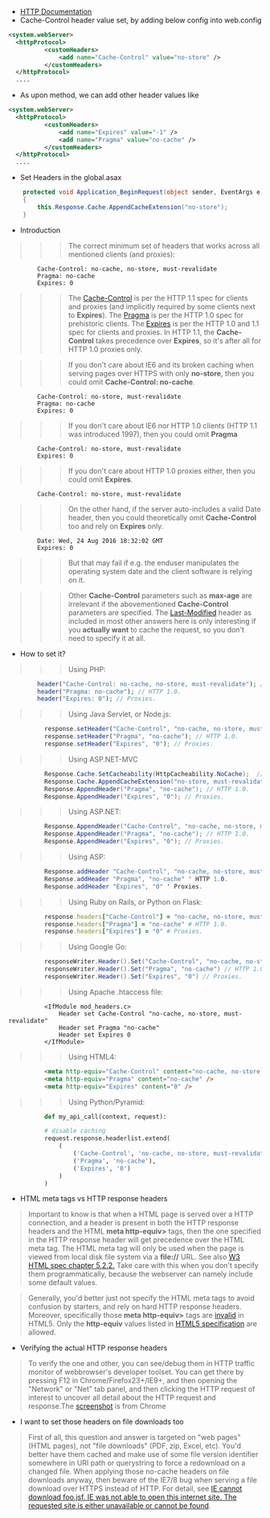 * [HTTP Documentation](https://developer.mozilla.org/en-US/docs/Web/HTTP)
* Cache-Control header value set, by adding below config into web.config
```xml
<system.webServer>
  <httpProtocol>
          <customHeaders>
              <add name="Cache-Control" value="no-store" />
          </customHeaders>
  </httpProtocol>
  ....
```
* As upon method, we can add other header values like
```xml
<system.webServer>
  <httpProtocol>
          <customHeaders>         
              <add name="Expires" value="-1" />
              <add name="Pragma" value="no-cache" />
          </customHeaders>
  </httpProtocol>
  ....

```
* Set Headers in the global.asax
```cs
    protected void Application_BeginRequest(object sender, EventArgs e)
    {
        this.Response.Cache.AppendCacheExtension("no-store");
    }
```
* Introduction
>>>The correct minimum set of headers that works across all mentioned clients (and proxies):
```th
        Cache-Control: no-cache, no-store, must-revalidate
        Pragma: no-cache
        Expires: 0
```
  
>>>The [Cache-Control](https://www.w3.org/Protocols/rfc2616/rfc2616-sec14.html#sec14.9) is per the HTTP 1.1 spec for clients and proxies (and implicitly required by some clients next to **Expires**). The [Pragma](http://www.w3.org/Protocols/rfc2616/rfc2616-sec14.html#sec14.32) is per the HTTP 1.0 spec for prehistoric clients. The [Expires](http://www.w3.org/Protocols/rfc2616/rfc2616-sec14.html#sec14.21) is per the HTTP 1.0 and 1.1 spec for clients and proxies. In HTTP 1.1, the **Cache-Control** takes precedence over **Expires**, so it's after all for HTTP 1.0 proxies only.

>>>If you don't care about IE6 and its broken caching when serving pages over HTTPS with only **no-store**, then you could omit **Cache-Control: no-cache**.
  ```th
          Cache-Control: no-store, must-revalidate
          Pragma: no-cache
          Expires: 0
  ```
>>>If you don't care about IE6 nor HTTP 1.0 clients (HTTP 1.1 was introduced 1997), then you could omit  **Pragma**
```th
        Cache-Control: no-store, must-revalidate
        Expires: 0
```
>>>If you don't care about HTTP 1.0 proxies either, then you could omit **Expires**.
```th
        Cache-Control: no-store, must-revalidate
```
>>>On the other hand, if the server auto-includes a valid Date header, then you could theoretically omit **Cache-Control** too and rely on **Expires** only.
```th
        Date: Wed, 24 Aug 2016 18:32:02 GMT
        Expires: 0
```
>>>But that may fail if e.g. the enduser manipulates the operating system date and the client software is relying on it.

>>>Other **Cache-Control** parameters such as **max-age** are irrelevant if the abovementioned **Cache-Control** parameters are specified. The [Last-Modified](http://www.w3.org/Protocols/rfc2616/rfc2616-sec14.html#sec14.29) header as included in most other answers here is only interesting if you **actually want** to cache the request, so you don't need to specify it at all.

* How to set it?
>>>Using PHP:
  ```php
          header("Cache-Control: no-cache, no-store, must-revalidate"); // HTTP 1.1.
          header("Pragma: no-cache"); // HTTP 1.0.
          header("Expires: 0"); // Proxies.
  ```
>>>Using Java Servlet, or Node.js:
```js
          response.setHeader("Cache-Control", "no-cache, no-store, must-revalidate"); // HTTP 1.1.
          response.setHeader("Pragma", "no-cache"); // HTTP 1.0.
          response.setHeader("Expires", "0"); // Proxies.
```
>>>Using ASP.NET-MVC
```cs
          Response.Cache.SetCacheability(HttpCacheability.NoCache);  // HTTP 1.1.
          Response.Cache.AppendCacheExtension("no-store, must-revalidate");
          Response.AppendHeader("Pragma", "no-cache"); // HTTP 1.0.
          Response.AppendHeader("Expires", "0"); // Proxies.
```
>>>Using ASP.NET:
```cs
          Response.AppendHeader("Cache-Control", "no-cache, no-store, must-revalidate"); // HTTP 1.1.
          Response.AppendHeader("Pragma", "no-cache"); // HTTP 1.0.
          Response.AppendHeader("Expires", "0"); // Proxies.
```
>>>Using ASP:
```cs
          Response.addHeader "Cache-Control", "no-cache, no-store, must-revalidate" ' HTTP 1.1.
          Response.addHeader "Pragma", "no-cache" ' HTTP 1.0.
          Response.addHeader "Expires", "0" ' Proxies.
```
>>>Using Ruby on Rails, or Python on Flask:
```ruby
          response.headers["Cache-Control"] = "no-cache, no-store, must-revalidate" # HTTP 1.1.
          response.headers["Pragma"] = "no-cache" # HTTP 1.0.
          response.headers["Expires"] = "0" # Proxies.
```
>>>Using Google Go:
```cs
          responseWriter.Header().Set("Cache-Control", "no-cache, no-store, must-revalidate") // HTTP 1.1.
          responseWriter.Header().Set("Pragma", "no-cache") // HTTP 1.0.
          responseWriter.Header().Set("Expires", "0") // Proxies.
```
>>>Using Apache .htaccess file:
```htaccess
          <IfModule mod_headers.c>
              Header set Cache-Control "no-cache, no-store, must-revalidate"
              Header set Pragma "no-cache"
              Header set Expires 0
          </IfModule>
```
>>>Using HTML4:
```html
          <meta http-equiv="Cache-Control" content="no-cache, no-store, must-revalidate" />
          <meta http-equiv="Pragma" content="no-cache" />
          <meta http-equiv="Expires" content="0" />
```
>>>Using Python/Pyramid:
```Python
          def my_api_call(context, request):

          # disable caching
          request.response.headerlist.extend(
              (
                  ('Cache-Control', 'no-cache, no-store, must-revalidate'),
                  ('Pragma', 'no-cache'),
                  ('Expires', '0')
              )
          )
```
* HTML meta tags vs HTTP response headers
>Important to know is that when a HTML page is served over a HTTP connection, and a header is present in both the HTTP response headers and the HTML **meta http-equiv>** tags, then the one specified in the HTTP response header will get precedence over the HTML meta tag. The HTML meta tag will only be used when the page is viewed from local disk file system via a **file://** URL. See also [W3 HTML spec chapter 5.2.2.](http://www.w3.org/TR/html4/charset.html#h-5.2.2) Take care with this when you don't specify them programmatically, because the webserver can namely include some default values.

>Generally, you'd better just not specify the HTML meta tags to avoid confusion by starters, and rely on hard HTTP response headers. Moreover, specifically those **meta http-equiv>** tags are [invalid](http://validator.w3.org/) in HTML5. Only the **http-equiv** values listed in [HTML5 specification](http://dev.w3.org/html5/spec-preview/the-meta-element.html#attr-meta-http-equiv) are allowed.
* Verifying the actual HTTP response headers
>To verify the one and other, you can see/debug them in HTTP traffic monitor of webbrowser's developer toolset. You can get there by pressing F12 in Chrome/Firefox23+/IE9+, and then opening the "Network" or "Net" tab panel, and then clicking the HTTP request of interest to uncover all detail about the HTTP request and response.The [screenshot](https://i.stack.imgur.com/fSnXH.png) is from Chrome
* I want to set those headers on file downloads too
>First of all, this question and answer is targeted on "web pages" (HTML pages), not "file downloads" (PDF, zip, Excel, etc). You'd better have them cached and make use of some file version identifier somewhere in URI path or querystring to force a redownload on a changed file. When applying those no-cache headers on file downloads anyway, then beware of the IE7/8 bug when serving a file download over HTTPS instead of HTTP. For detail, see [IE cannot download foo.jsf. IE was not able to open this internet site. The requested site is either unavailable or cannot be found](https://stackoverflow.com/q/5034454).
